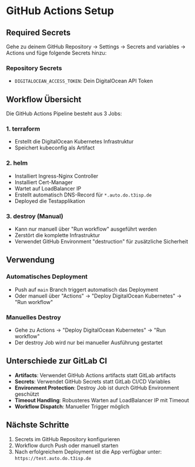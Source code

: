 # GitHub Actions Setup

## Required Secrets

Gehe zu deinem GitHub Repository → Settings → Secrets and variables → Actions und füge folgende Secrets hinzu:

### Repository Secrets
- `DIGITALOCEAN_ACCESS_TOKEN`: Dein DigitalOcean API Token

## Workflow Übersicht

Die GitHub Actions Pipeline besteht aus 3 Jobs:

### 1. terraform
- Erstellt die DigitalOcean Kubernetes Infrastruktur
- Speichert kubeconfig als Artifact

### 2. helm  
- Installiert Ingress-Nginx Controller
- Installiert Cert-Manager
- Wartet auf LoadBalancer IP
- Erstellt automatisch DNS-Record für `*.auto.do.t3isp.de`
- Deployed die Testapplikation

### 3. destroy (Manual)
- Kann nur manuell über "Run workflow" ausgeführt werden
- Zerstört die komplette Infrastruktur
- Verwendet GitHub Environment "destruction" für zusätzliche Sicherheit

## Verwendung

### Automatisches Deployment
- Push auf `main` Branch triggert automatisch das Deployment
- Oder manuell über "Actions" → "Deploy DigitalOcean Kubernetes" → "Run workflow"

### Manuelles Destroy
- Gehe zu Actions → "Deploy DigitalOcean Kubernetes" → "Run workflow"
- Der destroy Job wird nur bei manueller Ausführung gestartet

## Unterschiede zur GitLab CI

- **Artifacts**: Verwendet GitHub Actions artifacts statt GitLab artifacts
- **Secrets**: Verwendet GitHub Secrets statt GitLab CI/CD Variables  
- **Environment Protection**: Destroy Job ist durch GitHub Environment geschützt
- **Timeout Handling**: Robusteres Warten auf LoadBalancer IP mit Timeout
- **Workflow Dispatch**: Manueller Trigger möglich

## Nächste Schritte

1. Secrets im GitHub Repository konfigurieren
2. Workflow durch Push oder manuell starten
3. Nach erfolgreichem Deployment ist die App verfügbar unter: `https://test.auto.do.t3isp.de`